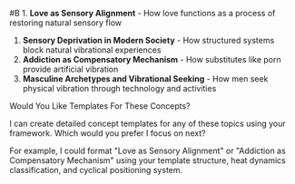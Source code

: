  #B 1. **Love as Sensory Alignment** - How love functions as a process of restoring natural sensory flow
1. **Sensory Deprivation in Modern Society** - How structured systems block natural vibrational experiences
2. **Addiction as Compensatory Mechanism** - How substitutes like porn provide artificial vibration
3. **Masculine Archetypes and Vibrational Seeking** - How men seek physical vibration through technology and activities

 Would You Like Templates For These Concepts?

I can create detailed concept templates for any of these topics using your framework. Which would you prefer I focus on next?

For example, I could format "Love as Sensory Alignment" or "Addiction as Compensatory Mechanism" using your template structure, heat dynamics classification, and cyclical positioning system.
